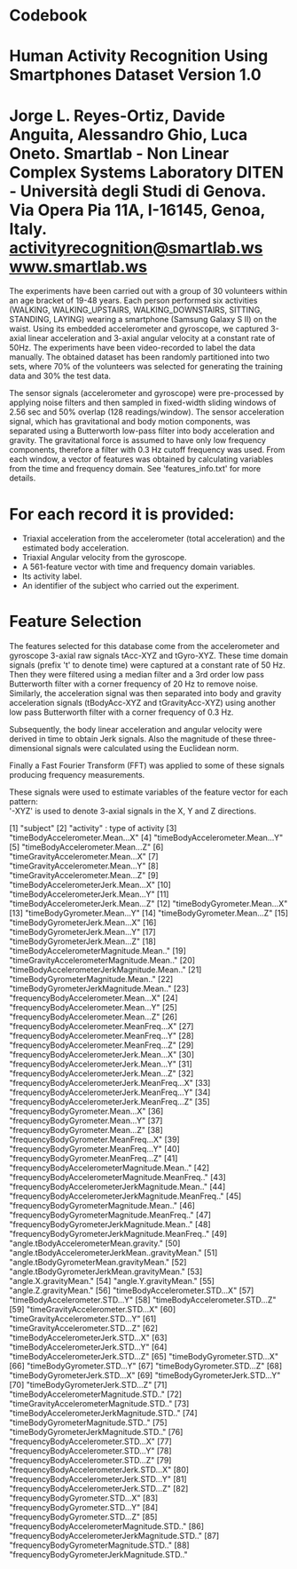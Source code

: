 Codebook
==================================================================
Human Activity Recognition Using Smartphones Dataset
Version 1.0
==================================================================
Jorge L. Reyes-Ortiz, Davide Anguita, Alessandro Ghio, Luca Oneto.
Smartlab - Non Linear Complex Systems Laboratory
DITEN - Università degli Studi di Genova.
Via Opera Pia 11A, I-16145, Genoa, Italy.
activityrecognition@smartlab.ws
www.smartlab.ws
==================================================================

The experiments have been carried out with a group of 30 volunteers within an age bracket of 19-48 years. Each person performed six activities (WALKING, WALKING_UPSTAIRS, WALKING_DOWNSTAIRS, SITTING, STANDING, LAYING) wearing a smartphone (Samsung Galaxy S II) on the waist. Using its embedded accelerometer and gyroscope, we captured 3-axial linear acceleration and 3-axial angular velocity at a constant rate of 50Hz. The experiments have been video-recorded to label the data manually. The obtained dataset has been randomly partitioned into two sets, where 70% of the volunteers was selected for generating the training data and 30% the test data. 

The sensor signals (accelerometer and gyroscope) were pre-processed by applying noise filters and then sampled in fixed-width sliding windows of 2.56 sec and 50% overlap (128 readings/window). The sensor acceleration signal, which has gravitational and body motion components, was separated using a Butterworth low-pass filter into body acceleration and gravity. The gravitational force is assumed to have only low frequency components, therefore a filter with 0.3 Hz cutoff frequency was used. From each window, a vector of features was obtained by calculating variables from the time and frequency domain. See 'features_info.txt' for more details. 

For each record it is provided:
======================================

- Triaxial acceleration from the accelerometer (total acceleration) and the estimated body acceleration.
- Triaxial Angular velocity from the gyroscope. 
- A 561-feature vector with time and frequency domain variables. 
- Its activity label. 
- An identifier of the subject who carried out the experiment.

Feature Selection 
=================

The features selected for this database come from the accelerometer and gyroscope 3-axial raw signals tAcc-XYZ and tGyro-XYZ. These time domain signals (prefix 't' to denote time) were captured at a constant rate of 50 Hz. Then they were filtered using a median filter and a 3rd order low pass Butterworth filter with a corner frequency of 20 Hz to remove noise. Similarly, the acceleration signal was then separated into body and gravity acceleration signals (tBodyAcc-XYZ and tGravityAcc-XYZ) using another low pass Butterworth filter with a corner frequency of 0.3 Hz. 

Subsequently, the body linear acceleration and angular velocity were derived in time to obtain Jerk signals. Also the magnitude of these three-dimensional signals were calculated using the Euclidean norm. 

Finally a Fast Fourier Transform (FFT) was applied to some of these signals producing frequency measurements.

These signals were used to estimate variables of the feature vector for each pattern:  
'-XYZ' is used to denote 3-axial signals in the X, Y and Z directions.

[1] "subject"
[2] "activity" : type of activity
[3] "timeBodyAccelerometer.Mean...X"
[4] "timeBodyAccelerometer.Mean...Y"
[5] "timeBodyAccelerometer.Mean...Z"
[6] "timeGravityAccelerometer.Mean...X"
[7] "timeGravityAccelerometer.Mean...Y"
[8] "timeGravityAccelerometer.Mean...Z"
[9] "timeBodyAccelerometerJerk.Mean...X"
[10] "timeBodyAccelerometerJerk.Mean...Y"
[11] "timeBodyAccelerometerJerk.Mean...Z"
[12] "timeBodyGyrometer.Mean...X"
[13] "timeBodyGyrometer.Mean...Y"
[14] "timeBodyGyrometer.Mean...Z"
[15] "timeBodyGyrometerJerk.Mean...X"
[16] "timeBodyGyrometerJerk.Mean...Y"
[17] "timeBodyGyrometerJerk.Mean...Z"
[18] "timeBodyAccelerometerMagnitude.Mean.."
[19] "timeGravityAccelerometerMagnitude.Mean.."
[20] "timeBodyAccelerometerJerkMagnitude.Mean.."
[21] "timeBodyGyrometerMagnitude.Mean.."
[22] "timeBodyGyrometerJerkMagnitude.Mean.."
[23] "frequencyBodyAccelerometer.Mean...X"
[24] "frequencyBodyAccelerometer.Mean...Y"
[25] "frequencyBodyAccelerometer.Mean...Z"
[26] "frequencyBodyAccelerometer.MeanFreq...X"
[27] "frequencyBodyAccelerometer.MeanFreq...Y"
[28] "frequencyBodyAccelerometer.MeanFreq...Z"
[29] "frequencyBodyAccelerometerJerk.Mean...X"
[30] "frequencyBodyAccelerometerJerk.Mean...Y"
[31] "frequencyBodyAccelerometerJerk.Mean...Z"
[32] "frequencyBodyAccelerometerJerk.MeanFreq...X"
[33] "frequencyBodyAccelerometerJerk.MeanFreq...Y"
[34] "frequencyBodyAccelerometerJerk.MeanFreq...Z"
[35] "frequencyBodyGyrometer.Mean...X"
[36] "frequencyBodyGyrometer.Mean...Y"
[37] "frequencyBodyGyrometer.Mean...Z"
[38] "frequencyBodyGyrometer.MeanFreq...X"
[39] "frequencyBodyGyrometer.MeanFreq...Y"
[40] "frequencyBodyGyrometer.MeanFreq...Z"
[41] "frequencyBodyAccelerometerMagnitude.Mean.."
[42] "frequencyBodyAccelerometerMagnitude.MeanFreq.."
[43] "frequencyBodyAccelerometerJerkMagnitude.Mean.."
[44] "frequencyBodyAccelerometerJerkMagnitude.MeanFreq.." [45] "frequencyBodyGyrometerMagnitude.Mean.."
[46] "frequencyBodyGyrometerMagnitude.MeanFreq.."
[47] "frequencyBodyGyrometerJerkMagnitude.Mean.."
[48] "frequencyBodyGyrometerJerkMagnitude.MeanFreq.."
[49] "angle.tBodyAccelerometerMean.gravity."
[50] "angle.tBodyAccelerometerJerkMean..gravityMean."
[51] "angle.tBodyGyrometerMean.gravityMean."
[52] "angle.tBodyGyrometerJerkMean.gravityMean."
[53] "angle.X.gravityMean."
[54] "angle.Y.gravityMean."
[55] "angle.Z.gravityMean."
[56] "timeBodyAccelerometer.STD...X"
[57] "timeBodyAccelerometer.STD...Y"
[58] "timeBodyAccelerometer.STD...Z"
[59] "timeGravityAccelerometer.STD...X"
[60] "timeGravityAccelerometer.STD...Y"
[61] "timeGravityAccelerometer.STD...Z"
[62] "timeBodyAccelerometerJerk.STD...X"
[63] "timeBodyAccelerometerJerk.STD...Y"
[64] "timeBodyAccelerometerJerk.STD...Z"
[65] "timeBodyGyrometer.STD...X"
[66] "timeBodyGyrometer.STD...Y"
[67] "timeBodyGyrometer.STD...Z"
[68] "timeBodyGyrometerJerk.STD...X"
[69] "timeBodyGyrometerJerk.STD...Y"
[70] "timeBodyGyrometerJerk.STD...Z"
[71] "timeBodyAccelerometerMagnitude.STD.."
[72] "timeGravityAccelerometerMagnitude.STD.."
[73] "timeBodyAccelerometerJerkMagnitude.STD.."
[74] "timeBodyGyrometerMagnitude.STD.."
[75] "timeBodyGyrometerJerkMagnitude.STD.."
[76] "frequencyBodyAccelerometer.STD...X"
[77] "frequencyBodyAccelerometer.STD...Y"
[78] "frequencyBodyAccelerometer.STD...Z"
[79] "frequencyBodyAccelerometerJerk.STD...X"
[80] "frequencyBodyAccelerometerJerk.STD...Y"
[81] "frequencyBodyAccelerometerJerk.STD...Z"
[82] "frequencyBodyGyrometer.STD...X"
[83] "frequencyBodyGyrometer.STD...Y"
[84] "frequencyBodyGyrometer.STD...Z"
[85] "frequencyBodyAccelerometerMagnitude.STD.."
[86] "frequencyBodyAccelerometerJerkMagnitude.STD.."
[87] "frequencyBodyGyrometerMagnitude.STD.."
[88] "frequencyBodyGyrometerJerkMagnitude.STD.."
